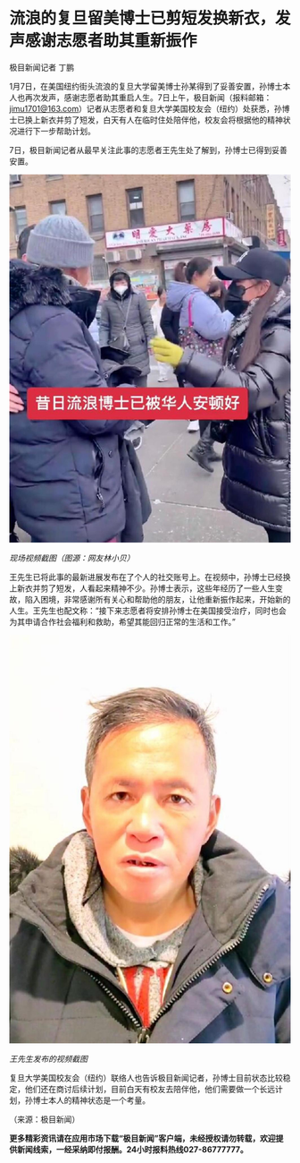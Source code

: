 # 流浪的复旦留美博士已剪短发换新衣，发声感谢志愿者助其重新振作

极目新闻记者 丁鹏

1月7日，在美国纽约街头流浪的复旦大学留美博士孙某得到了妥善安置，孙博士本人也再次发声，感谢志愿者助其重启人生。7日上午，极目新闻（报料邮箱：jimu1701@163.com）记者从志愿者和复旦大学美国校友会（纽约）处获悉，孙博士已换上新衣并剪了短发，白天有人在临时住处陪伴他，校友会将根据他的精神状况进行下一步帮助计划。

7日，极目新闻记者从最早关注此事的志愿者王先生处了解到，孙博士已得到妥善安置。

![8e85afb5fbca58982ca5183cccbe4921.jpg](https://raw.githubusercontent.com/qqhsx/qqnews_image/main/2024/01/07/流浪的复旦留美博士已剪短发换新衣，发声感谢志愿者助其重新振作/8e85afb5fbca58982ca5183cccbe4921.jpg)

_现场视频截图（图源：网友林小贝）_

王先生已将此事的最新进展发布在了个人的社交账号上。在视频中，孙博士已经换上新衣并剪了短发，人看起来精神不少。孙博士表示，这些年经历了一些人生变故，陷入困境，非常感谢所有关心和帮助他的朋友，让他重新振作起来，开始新的人生。王先生也配文称：“接下来志愿者将安排孙博士在美国接受治疗，同时也会为其申请合作社会福利和救助，希望其能回归正常的生活和工作。”

![5a5be736af6a36c7d5e84d46b42c3db8.jpg](https://raw.githubusercontent.com/qqhsx/qqnews_image/main/2024/01/07/流浪的复旦留美博士已剪短发换新衣，发声感谢志愿者助其重新振作/5a5be736af6a36c7d5e84d46b42c3db8.jpg)

 _王先生发布的视频截图_

复旦大学美国校友会（纽约）联络人也告诉极目新闻记者，孙博士目前状态比较稳定，他们还在商讨后续计划，目前白天有校友去陪伴他，他们需要做一个长远计划，孙博士本人的精神状态是一个考量。

（来源：极目新闻）

**更多精彩资讯请在应用市场下载“极目新闻”客户端，未经授权请勿转载，欢迎提供新闻线索，一经采纳即付报酬。24小时报料热线027-86777777。**

